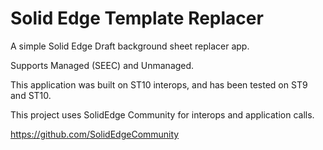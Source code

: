 # Solid Edge Template Replacer
A simple Solid Edge Draft background sheet replacer app.

Supports Managed (SEEC) and Unmanaged.

This application was built on ST10 interops, and has been tested on ST9 and ST10.

This project uses SolidEdge Community for interops and application calls.

https://github.com/SolidEdgeCommunity
